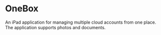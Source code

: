 OneBox
======

An iPad application for managing multiple cloud accounts from one place.
The application supports photos and documents.
